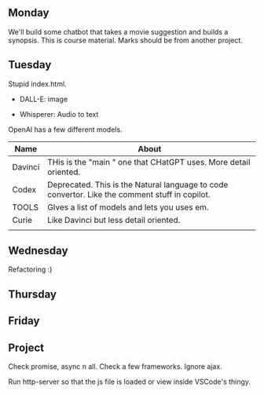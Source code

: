 ## Monday

We'll build some chatbot that takes a movie suggestion and builds a synopsis. This is course material. Marks should be from another project.

## Tuesday

Stupid index.html. 

* DALL-E: image

* Whisperer: Audio to text

OpenAI has a few different models.

| Name    | About                                                                                          |
| ------- | ---------------------------------------------------------------------------------------------- |
| Davinci | THis is the "main " one that CHatGPT uses. More detail oriented.                               |
| Codex   | Deprecated. This is the Natural language to code convertor. Like the comment stuff in copilot. |
| TOOLS   | GIves a list of models and lets you uses em.                                                   |
| Curie   | Like Davinci but less detail oriented.                                                         |
|         |                                                                                                |

## Wednesday

Refactoring :)



## Thursday

## Friday

## Project

Check promise, async n all. Check a few frameworks. Ignore ajax.

Run http-server so that the js file is loaded or view inside VSCode's thingy.